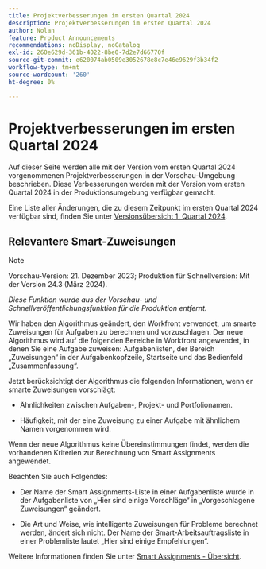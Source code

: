 ```yaml
---
title: Projektverbesserungen im ersten Quartal 2024
description: Projektverbesserungen im ersten Quartal 2024
author: Nolan
feature: Product Announcements
recommendations: noDisplay, noCatalog
exl-id: 260e629d-361b-4022-8be0-7d2e7d66770f
source-git-commit: e620074ab0509e3052678e8c7e46e9629f3b34f2
workflow-type: tm+mt
source-wordcount: '260'
ht-degree: 0%

---
```


# Projektverbesserungen im ersten Quartal 2024

Auf dieser Seite werden alle mit der Version vom ersten Quartal 2024 vorgenommenen Projektverbesserungen in der Vorschau-Umgebung beschrieben. Diese Verbesserungen werden mit der Version vom ersten Quartal 2024 in der Produktionsumgebung verfügbar gemacht.

Eine Liste aller Änderungen, die zu diesem Zeitpunkt im ersten Quartal 2024 verfügbar sind, finden Sie unter [Versionsübersicht 1. Quartal 2024](/help/quicksilver/product-announcements/product-releases/24-q1-release-activity/24-q1-release-overview.md).

## Relevantere Smart-Zuweisungen

>[!NOTE]
>
>Vorschau-Version: 21. Dezember 2023; Produktion für Schnellversion: Mit der Version 24.3 (März 2024).
>
>_Diese Funktion wurde aus der Vorschau- und Schnellveröffentlichungsfunktion für die Produktion entfernt._

Wir haben den Algorithmus geändert, den Workfront verwendet, um smarte Zuweisungen für Aufgaben zu berechnen und vorzuschlagen. Der neue Algorithmus wird auf die folgenden Bereiche in Workfront angewendet, in denen Sie eine Aufgabe zuweisen: Aufgabenlisten, der Bereich „Zuweisungen“ in der Aufgabenkopfzeile, Startseite und das Bedienfeld „Zusammenfassung“.

Jetzt berücksichtigt der Algorithmus die folgenden Informationen, wenn er smarte Zuweisungen vorschlägt:

* Ähnlichkeiten zwischen Aufgaben-, Projekt- und Portfolionamen.

* Häufigkeit, mit der eine Zuweisung zu einer Aufgabe mit ähnlichem Namen vorgenommen wird.

Wenn der neue Algorithmus keine Übereinstimmungen findet, werden die vorhandenen Kriterien zur Berechnung von Smart Assignments angewendet.

Beachten Sie auch Folgendes:

* Der Name der Smart Assignments-Liste in einer Aufgabenliste wurde in der Aufgabenliste von „Hier sind einige Vorschläge“ in „Vorgeschlagene Zuweisungen“ geändert.

* Die Art und Weise, wie intelligente Zuweisungen für Probleme berechnet werden, ändert sich nicht. Der Name der Smart-Arbeitsauftragsliste in einer Problemliste lautet „Hier sind einige Empfehlungen“.

Weitere Informationen finden Sie unter [Smart Assignments - Übersicht](/help/quicksilver/manage-work/tasks/assign-tasks/smart-assignments.md).
